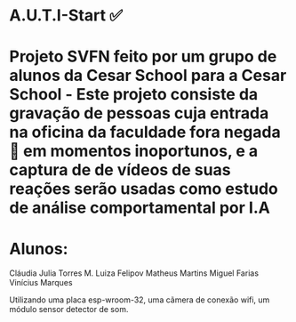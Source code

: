 # A.U.T.I-Start ✅

# Projeto SVFN feito por um grupo de alunos da Cesar School para a Cesar School - Este projeto consiste da gravação de pessoas cuja entrada na oficina da faculdade fora negada🚫 em momentos inoportunos, e a captura de de vídeos de suas reações serão usadas como estudo de análise comportamental por I.A 

# Alunos:

Cláudia 
Julia Torres
M. Luiza Felipov
Matheus Martins
Miguel Farias
Vinícius Marques

Utilizando uma placa esp-wroom-32, uma cãmera de conexão wifi, um módulo sensor detector de som.

